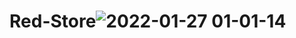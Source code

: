 # Red-Store![2022-01-27 01-01-14](https://user-images.githubusercontent.com/88669777/151234127-26ee3c63-dc3a-4900-84b3-9db6d25e83a5.gif)
